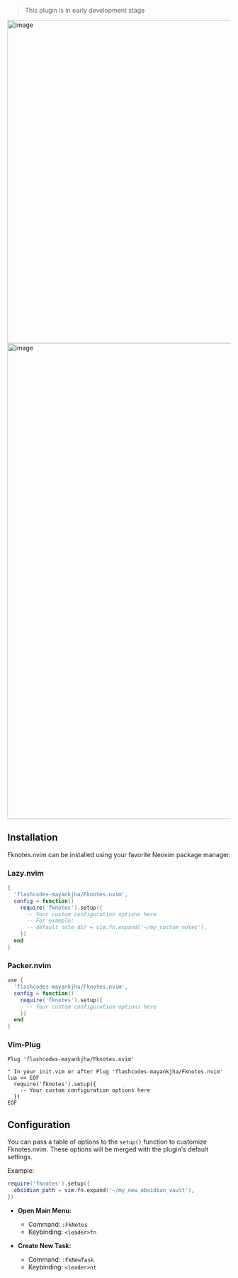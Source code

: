 > This plugin is in early development stage 



<img width="1702" height="727" alt="image" src="https://github.com/user-attachments/assets/1e20a842-ca0d-44e4-8f22-879e19601e22" />

<img width="1710" height="1071" alt="image" src="https://github.com/user-attachments/assets/da5ee4ad-e1fa-4621-a73c-c3eea1ac9e4d" />


 

## Installation

Fknotes.nvim can be installed using your favorite Neovim package manager.

### Lazy.nvim

```lua
{
  'flashcodes-mayankjha/Fknotes.nvim',
  config = function()
    require('fknotes').setup({
      -- Your custom configuration options here
      -- For example:
      -- default_note_dir = vim.fn.expand('~/my_custom_notes'),
    })
  end
}
```

### Packer.nvim

```lua
use {
  'flashcodes-mayankjha/Fknotes.nvim',
  config = function()
    require('fknotes').setup({
      -- Your custom configuration options here
    })
  end
}
```

### Vim-Plug

```vim
Plug 'flashcodes-mayankjha/Fknotes.nvim'

" In your init.vim or after Plug 'flashcodes-mayankjha/Fknotes.nvim'
lua << EOF
  require('fknotes').setup({
    -- Your custom configuration options here
  })
EOF
```

## Configuration

You can pass a table of options to the `setup()` function to customize Fknotes.nvim. These options will be merged with the plugin's default settings.

Example:

```lua
require('fknotes').setup({
  obsidian_path = vim.fn.expand('~/my_new_obsidian_vault'),
})
```



- **Open Main Menu:**
  - Command: `:FkNotes`
  - Keybinding: `<leader>fn`

- **Create New Task:**
  - Command: `:FkNewTask`
  - Keybinding: `<leader>nt`


  
```





